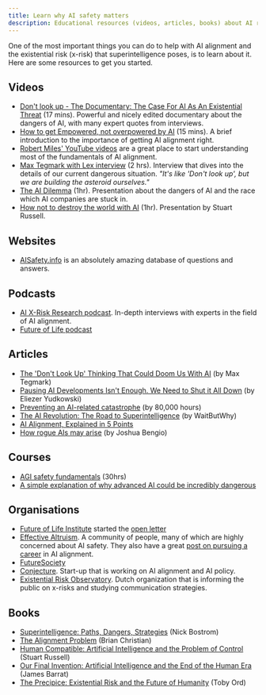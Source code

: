 ```yaml
---
title: Learn why AI safety matters
description: Educational resources (videos, articles, books) about AI risks and AI alignment
---
```


One of the most important things you can do to help with AI alignment and the existential risk (x-risk) that superintelligence poses, is to learn about it.
Here are some resources to get you started.

## Videos

- [Don't look up - The Documentary: The Case For AI As An Existential Threat](https://www.youtube.com/watch?v=U1eyUjVRir4) (17 mins). Powerful and nicely edited documentary about the dangers of AI, with many expert quotes from interviews.
- [How to get Empowered, not overpowered by AI](https://www.youtube.com/watch?v=2LRwvU6gEbA) (15 mins). A brief introduction to the importance of getting AI alignment right.
- [Robert Miles' YouTube videos](https://www.youtube.com/watch?v=tlS5Y2vm02c&list=PLfHsskCxi_g-c62a_dmsNuHynaXsRQm40) are a great place to start understanding most of the fundamentals of AI alignment.
- [Max Tegmark with Lex interview](https://youtu.be/VcVfceTsD0A?t=1547) (2 hrs). Interview that dives into the details of our current dangerous situation. _"It's like 'Don't look up', but we are building the asteroid ourselves."_
- [The AI Dilemma](https://www.youtube.com/watch?v=xoVJKj8lcNQ&t=1903s) (1hr). Presentation about the dangers of AI and the race which AI companies are stuck in.
- [How not to destroy the world with AI](https://www.youtube.com/watch?v=ISkAkiAkK7A) (1hr). Presentation by Stuart Russell.

## Websites

- [AISafety.info](https://aisafety.info/) is an absolutely amazing database of questions and answers.

## Podcasts

- [AI X-Risk Research podcast](https://axrp.net/). In-depth interviews with experts in the field of AI alignment.
- [Future of Life podcast](https://soundcloud.com/futureoflife)

## Articles

- [The 'Don't Look Up' Thinking That Could Doom Us With AI](https://time.com/6273743/thinking-that-could-doom-us-with-ai/) (by Max Tegmark)
- [Pausing AI Developments Isn't Enough. We Need to Shut it All Down](https://time.com/6266923/ai-eliezer-yudkowsky-open-letter-not-enough/) (by Eliezer Yudkowski)
- [Preventing an AI-related catastrophe](https://80000hours.org/problem-profiles/artificial-intelligence/) (by 80,000 hours)
- [The AI Revolution: The Road to Superintelligence](https://waitbutwhy.com/2015/01/artificial-intelligence-revolution-1.html) (by WaitButWhy)
- [AI Alignment, Explained in 5 Points](https://medium.com/@daniel_eth/ai-alignment-explained-in-5-points-95e7207300e3)
- [How rogue AIs may arise](https://yoshuabengio.org/2023/05/22/how-rogue-ais-may-arise/) (by Joshua Bengio)

## Courses

- [AGI safety fundamentals](https://www.agisafetyfundamentals.com/) (30hrs)
- [A simple explanation of why advanced AI could be incredibly dangerous](https://muddyclothes.substack.com/p/a-simple-explanation-of-why-advanced)

## Organisations

- [Future of Life Institute](https://futureoflife.org/cause-area/artificial-intelligence/) started the [open letter](https://futureoflife.org/open-letter/pause-giant-ai-experiments/)
- [Effective Altruism](https://www.effectivealtruism.org/). A community of people, many of which are highly concerned about AI safety. They also have a great [post on pursuing a career](https://forum.effectivealtruism.org/posts/7WXPkpqKGKewAymJf/how-to-pursue-a-career-in-technical-ai-alignment) in AI alignment.
- [FutureSociety](https://thefuturesociety.org/about-us/)
- [Conjecture](https://www.conjecture.dev/). Start-up that is working on AI alignment and AI policy.
- [Existential Risk Observatory](https://existentialriskobservatory.org/). Dutch organization that is informing the public on x-risks and studying communication strategies.

## Books

- [Superintelligence: Paths, Dangers, Strategies](https://www.goodreads.com/en/book/show/20527133) (Nick Bostrom)
- [The Alignment Problem](https://www.goodreads.com/book/show/50489349-the-alignment-problem) (Brian Christian)
- [Human Compatible: Artificial Intelligence and the Problem of Control](https://www.goodreads.com/en/book/show/44767248) (Stuart Russell)
- [Our Final Invention: Artificial Intelligence and the End of the Human Era](https://www.goodreads.com/en/book/show/17286699) (James Barrat)
- [The Precipice: Existential Risk and the Future of Humanity](https://www.goodreads.com/en/book/show/50963653) (Toby Ord)
